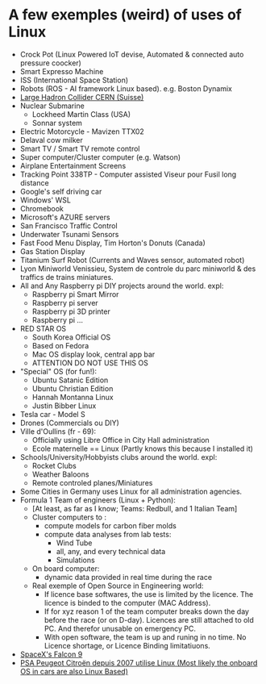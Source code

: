# A few exemples (weird) of uses of Linux

- Crock Pot (Linux Powered IoT devise, Automated & connected auto pressure coocker)
- Smart Expresso Machine
- ISS (International Space Station)
- Robots (ROS - AI framework Linux based). e.g. Boston Dynamix
- [Large Hadron Collider CERN (Suisse)](https://en.wikipedia.org/wiki/Large_Hadron_Collider)
- Nuclear Submarine
    + Lockheed Martin Class (USA)
    + Sonnar system
- Electric Motorcycle - Mavizen TTX02
- Delaval cow milker
- Smart TV / Smart TV remote control
- Super computer/Cluster computer (e.g. Watson)
- Airplane Entertainment Screens
- Tracking Point 338TP - Computer assisted Viseur pour Fusil long distance
- Google's self driving car
- Windows' WSL
- Chromebook
- Microsoft's AZURE servers
- San Francisco Traffic Control
- Underwater Tsunami Sensors
- Fast Food Menu Display, Tim Horton's Donuts (Canada)
- Gas Station Display
- Titanium Surf Robot (Currents and Waves sensor, automated robot)
- Lyon Miniworld Venissieu, System de controle du parc miniworld & des traffics de trains miniatures.
- All and Any Raspberry pi DIY projects around the world. expl:
    + Raspberry pi Smart Mirror
    + Raspberry pi server
    + Raspberry pi 3D printer
    + Raspberry pi ...
- RED STAR OS
    + South Korea Official OS
    + Based on Fedora
    + Mac OS display look, central app bar
    + ATTENTION DO NOT USE THIS OS
- "Special" OS (for fun!):
    + Ubuntu Satanic Edition
    + Ubuntu Christian Edition
    + Hannah Montanna Linux
    + Justin Bibber Linux
- Tesla car - Model S
- Drones (Commercials ou DIY)
- Ville d'Oullins (fr - 69):
    + Officially using Libre Office in City Hall administration
    + Ecole maternelle == Linux (Partly knows this because I installed it)
- Schools/University/Hobbyists clubs around the world. expl:
    + Rocket Clubs
    + Weather Baloons
    + Remote controled planes/Miniatures
- Some Cities in Germany uses Linux for all administration agencies.
- Formula 1 Team of engineers (Linux + Python):
    - [At least, as far as I know; Teams: Redbull, and 1 Italian Team]
    - Cluster computers to :
        - compute models for carbon fiber molds
        - compute data analyses from lab tests:
            - Wind Tube
            - all, any, and every technical data
            - Simulations
    - On board computer:
        - dynamic data provided in real time during the race
    - Real exemple of Open Source in Engineering world:
        - If licence base softwares, the use is limited by the licence. The licence is binded to the computer (MAC Address).
        - If for xyz reason 1 of the team computer breaks down the day before the race (or on D-day). Licences are still attached to old PC. And therefor unusable on emergency PC.
        - With open software, the team is up and runing in no time. No Licence shortage, or Licence Binding limitatiuons.
- [SpaceX's Falcon 9](https://fossbytes.com/spacex-used-linux-to-send-nasa-astronauts-to-international-space-station/)
- [PSA Peugeot Citroën depuis 2007 utilise Linux (Most likely the onboard OS in cars are also Linux Based)](https://fr.wikinews.org/wiki/PSA_Peugeot_Citro%C3%ABn_migre_vers_Linux)
